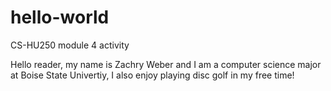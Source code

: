 # hello-world
CS-HU250 module 4 activity

Hello reader, my name is Zachry Weber and I am a computer science major at Boise State Univertiy, 
I also enjoy playing disc golf in my free time!
